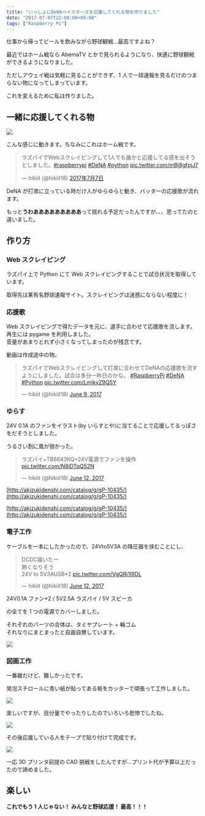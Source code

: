 ```yaml
---
title: "いっしょにDeNAベイスターズを応援してくれる物を作りました"
date: "2017-07-07T22:00:00+09:00"
tags: ["Raspberry Pi"]
---
```


仕事から帰ってビールを飲みながら野球観戦...最高ですよね？

最近ではホーム戦なら AbemaTV とかで見られるようになり、快適に野球観戦ができるようになりました。

ただしアウェイ戦は気軽に見ることができず、1 人で一球速報を見るだけのつまらない物になってしまっています。

これを変えるために私は作りました。

## 一緒に応援してくれる物

![](20170707203120.jpeg)

こんな感じに動きます。ちなみにこれはホーム戦です。

<blockquote class="twitter-tweet" data-lang="ja"><p lang="ja" dir="ltr">ラズパイでWebスクレイピングして1人でも誰かと応援してる感を出そうとしました。<a href="https://twitter.com/hashtag/raspberrypi?src=hash">#raspberrypi</a> <a href="https://twitter.com/hashtag/DeNA?src=hash">#DeNA</a> <a href="https://twitter.com/hashtag/python?src=hash">#python</a> <a href="https://t.co/mBj8gfpjJ7">pic.twitter.com/mBj8gfpjJ7</a></p>&mdash; hikiit (@hikiit18) <a href="https://twitter.com/hikiit18/status/883307609196961793">2017年7月7日</a></blockquote>

DeNA が打席に立っている時だけ人がゆらゆらと動き、バッターの応援歌が流れます。

もっと**うわあああああああああ**って揺れる予定だったんですが、、、思ってたのと違いました。

## 作り方

### Web スクレイピング

ラズパイ上で Python にて Web スクレイピングすることで試合状況を取得しています。

取得先は某有名野球速報サイト。スクレイピングは迷惑にならない程度に！

### 応援歌

Web スクレイピングで得たデータを元に、選手に合わせて応援歌を流します。再生には pygame を利用しました。  
音量があまりとれず小さくなってしまったのが残念です。

動画は作成途中の物。

<blockquote class="twitter-tweet"><p lang="ja" dir="ltr">ラズパイでWebスクレイピングして打席に合わせてDeNAの応援歌を流すようにしました。試合は多分一昨日のかな。 <a href="https://twitter.com/hashtag/RaspberryPi?src=hash&amp;ref_src=twsrc%5Etfw">#RaspberryPi</a> <a href="https://twitter.com/hashtag/DeNA?src=hash&amp;ref_src=twsrc%5Etfw">#DeNA</a> <a href="https://twitter.com/hashtag/Python?src=hash&amp;ref_src=twsrc%5Etfw">#Python</a> <a href="https://t.co/LmikvZ9Q5Y">pic.twitter.com/LmikvZ9Q5Y</a></p>&mdash; hikiit (@hikiit18) <a href="https://twitter.com/hikiit18/status/873123418283036672?ref_src=twsrc%5Etfw">June 9, 2017</a></blockquote>

### ゆらす

24V 0.1A のファンをイラスト(by いらすとや)に当てることで応援してるっぽさをだそうとしました。

うるさい割に風が弱かった。

<blockquote class="twitter-tweet"><p lang="ja" dir="ltr">ラズパイ+TB6643KQ+24V電源でファンを操作 <a href="https://t.co/N8iDTqQ52N">pic.twitter.com/N8iDTqQ52N</a></p>&mdash; hikiit (@hikiit18) <a href="https://twitter.com/hikiit18/status/874234462057373697?ref_src=twsrc%5Etfw">June 12, 2017</a></blockquote>

[http://akizukidenshi.com/catalog/g/gP-10435/](http://akizukidenshi.com/catalog/g/gP-10435/)

[http://akizukidenshi.com/catalog/g/gP-10435/](http://akizukidenshi.com/catalog/g/gP-10435/)

### 電子工作

ケーブルを一本にしたかったので、24Vto5V3A の降圧器を挟むことにし、

<blockquote class="twitter-tweet"><p lang="ja" dir="ltr">DCDC届いたー<br>熱くなりそう<br>24V to 5V3AUSB*2 <a href="https://t.co/VgQRj1l9DL">pic.twitter.com/VgQRj1l9DL</a></p>&mdash; hikiit (@hikiit18) <a href="https://twitter.com/hikiit18/status/874230832289808384?ref_src=twsrc%5Etfw">June 12, 2017</a></blockquote>

24V0.1A ファン\*2 / 5V2.5A ラズパイ / 5V スピーカ

の全てを 1 つの電源でカバーしました。

それぞれのパーツの合体は、タミヤプレート + 輪ゴム  
それなりにまとまったと自画自賛しています。

![](20170707213153.jpeg)

### 図画工作

一番雑だけど、難しかったです。

発泡スチロールに青い紙が貼ってある板をカッターで頑張って工作しました。

![](20170707203218.jpeg)

楽しいですが、目分量でやったりしたのでいろいろ悲惨でしたね。

![](20170707203440.jpeg)

その後応援している人をテープで貼り付けて完成です。

![](20170707203526.jpeg)

一応 3D プリンタ前提の CAD 挑戦をしたんですが...プリント代が予算以上だったので諦めました。

## 楽しい

**これでもう 1 人じゃない！ みんなと野球応援！ 最高！！！**
